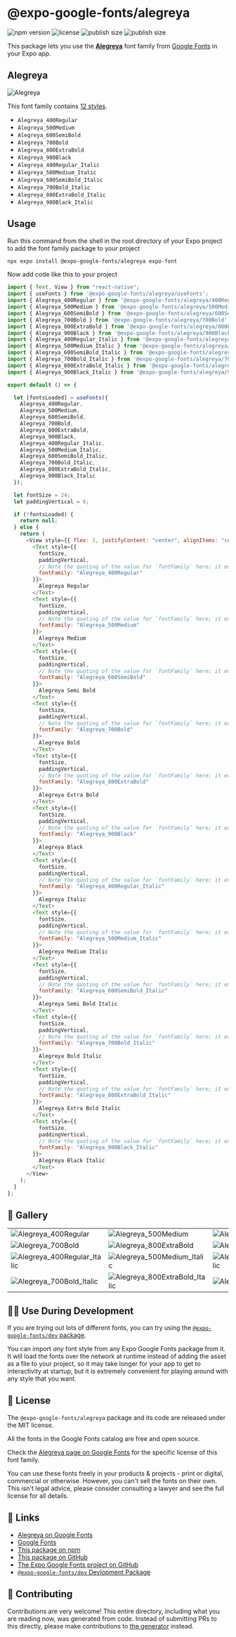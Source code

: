 # @expo-google-fonts/alegreya

![npm version](https://flat.badgen.net/npm/v/@expo-google-fonts/alegreya)
![license](https://flat.badgen.net/github/license/expo/google-fonts)
![publish size](https://flat.badgen.net/packagephobia/install/@expo-google-fonts/alegreya)
![publish size](https://flat.badgen.net/packagephobia/publish/@expo-google-fonts/alegreya)

This package lets you use the [**Alegreya**](https://fonts.google.com/specimen/Alegreya) font family from [Google Fonts](https://fonts.google.com/) in your Expo app.

## Alegreya

![Alegreya](./font-family.png)

This font family contains [12 styles](#-gallery).

- `Alegreya_400Regular`
- `Alegreya_500Medium`
- `Alegreya_600SemiBold`
- `Alegreya_700Bold`
- `Alegreya_800ExtraBold`
- `Alegreya_900Black`
- `Alegreya_400Regular_Italic`
- `Alegreya_500Medium_Italic`
- `Alegreya_600SemiBold_Italic`
- `Alegreya_700Bold_Italic`
- `Alegreya_800ExtraBold_Italic`
- `Alegreya_900Black_Italic`

## Usage

Run this command from the shell in the root directory of your Expo project to add the font family package to your project

```sh
npx expo install @expo-google-fonts/alegreya expo-font
```

Now add code like this to your project

```js
import { Text, View } from "react-native";
import { useFonts } from '@expo-google-fonts/alegreya/useFonts';
import { Alegreya_400Regular } from '@expo-google-fonts/alegreya/400Regular';
import { Alegreya_500Medium } from '@expo-google-fonts/alegreya/500Medium';
import { Alegreya_600SemiBold } from '@expo-google-fonts/alegreya/600SemiBold';
import { Alegreya_700Bold } from '@expo-google-fonts/alegreya/700Bold';
import { Alegreya_800ExtraBold } from '@expo-google-fonts/alegreya/800ExtraBold';
import { Alegreya_900Black } from '@expo-google-fonts/alegreya/900Black';
import { Alegreya_400Regular_Italic } from '@expo-google-fonts/alegreya/400Regular_Italic';
import { Alegreya_500Medium_Italic } from '@expo-google-fonts/alegreya/500Medium_Italic';
import { Alegreya_600SemiBold_Italic } from '@expo-google-fonts/alegreya/600SemiBold_Italic';
import { Alegreya_700Bold_Italic } from '@expo-google-fonts/alegreya/700Bold_Italic';
import { Alegreya_800ExtraBold_Italic } from '@expo-google-fonts/alegreya/800ExtraBold_Italic';
import { Alegreya_900Black_Italic } from '@expo-google-fonts/alegreya/900Black_Italic';

export default () => {

  let [fontsLoaded] = useFonts({
    Alegreya_400Regular, 
    Alegreya_500Medium, 
    Alegreya_600SemiBold, 
    Alegreya_700Bold, 
    Alegreya_800ExtraBold, 
    Alegreya_900Black, 
    Alegreya_400Regular_Italic, 
    Alegreya_500Medium_Italic, 
    Alegreya_600SemiBold_Italic, 
    Alegreya_700Bold_Italic, 
    Alegreya_800ExtraBold_Italic, 
    Alegreya_900Black_Italic
  });

  let fontSize = 24;
  let paddingVertical = 6;

  if (!fontsLoaded) {
    return null;
  } else {
    return (
      <View style={{ flex: 1, justifyContent: "center", alignItems: "center" }}>
        <Text style={{
          fontSize,
          paddingVertical,
          // Note the quoting of the value for `fontFamily` here; it expects a string!
          fontFamily: "Alegreya_400Regular"
        }}>
          Alegreya Regular
        </Text>
        <Text style={{
          fontSize,
          paddingVertical,
          // Note the quoting of the value for `fontFamily` here; it expects a string!
          fontFamily: "Alegreya_500Medium"
        }}>
          Alegreya Medium
        </Text>
        <Text style={{
          fontSize,
          paddingVertical,
          // Note the quoting of the value for `fontFamily` here; it expects a string!
          fontFamily: "Alegreya_600SemiBold"
        }}>
          Alegreya Semi Bold
        </Text>
        <Text style={{
          fontSize,
          paddingVertical,
          // Note the quoting of the value for `fontFamily` here; it expects a string!
          fontFamily: "Alegreya_700Bold"
        }}>
          Alegreya Bold
        </Text>
        <Text style={{
          fontSize,
          paddingVertical,
          // Note the quoting of the value for `fontFamily` here; it expects a string!
          fontFamily: "Alegreya_800ExtraBold"
        }}>
          Alegreya Extra Bold
        </Text>
        <Text style={{
          fontSize,
          paddingVertical,
          // Note the quoting of the value for `fontFamily` here; it expects a string!
          fontFamily: "Alegreya_900Black"
        }}>
          Alegreya Black
        </Text>
        <Text style={{
          fontSize,
          paddingVertical,
          // Note the quoting of the value for `fontFamily` here; it expects a string!
          fontFamily: "Alegreya_400Regular_Italic"
        }}>
          Alegreya Italic
        </Text>
        <Text style={{
          fontSize,
          paddingVertical,
          // Note the quoting of the value for `fontFamily` here; it expects a string!
          fontFamily: "Alegreya_500Medium_Italic"
        }}>
          Alegreya Medium Italic
        </Text>
        <Text style={{
          fontSize,
          paddingVertical,
          // Note the quoting of the value for `fontFamily` here; it expects a string!
          fontFamily: "Alegreya_600SemiBold_Italic"
        }}>
          Alegreya Semi Bold Italic
        </Text>
        <Text style={{
          fontSize,
          paddingVertical,
          // Note the quoting of the value for `fontFamily` here; it expects a string!
          fontFamily: "Alegreya_700Bold_Italic"
        }}>
          Alegreya Bold Italic
        </Text>
        <Text style={{
          fontSize,
          paddingVertical,
          // Note the quoting of the value for `fontFamily` here; it expects a string!
          fontFamily: "Alegreya_800ExtraBold_Italic"
        }}>
          Alegreya Extra Bold Italic
        </Text>
        <Text style={{
          fontSize,
          paddingVertical,
          // Note the quoting of the value for `fontFamily` here; it expects a string!
          fontFamily: "Alegreya_900Black_Italic"
        }}>
          Alegreya Black Italic
        </Text>
      </View>
    );
  }
};
```

## 🔡 Gallery


||||
|-|-|-|
|![Alegreya_400Regular](./400Regular/Alegreya_400Regular.ttf.png)|![Alegreya_500Medium](./500Medium/Alegreya_500Medium.ttf.png)|![Alegreya_600SemiBold](./600SemiBold/Alegreya_600SemiBold.ttf.png)||
|![Alegreya_700Bold](./700Bold/Alegreya_700Bold.ttf.png)|![Alegreya_800ExtraBold](./800ExtraBold/Alegreya_800ExtraBold.ttf.png)|![Alegreya_900Black](./900Black/Alegreya_900Black.ttf.png)||
|![Alegreya_400Regular_Italic](./400Regular_Italic/Alegreya_400Regular_Italic.ttf.png)|![Alegreya_500Medium_Italic](./500Medium_Italic/Alegreya_500Medium_Italic.ttf.png)|![Alegreya_600SemiBold_Italic](./600SemiBold_Italic/Alegreya_600SemiBold_Italic.ttf.png)||
|![Alegreya_700Bold_Italic](./700Bold_Italic/Alegreya_700Bold_Italic.ttf.png)|![Alegreya_800ExtraBold_Italic](./800ExtraBold_Italic/Alegreya_800ExtraBold_Italic.ttf.png)|![Alegreya_900Black_Italic](./900Black_Italic/Alegreya_900Black_Italic.ttf.png)||


## 👩‍💻 Use During Development

If you are trying out lots of different fonts, you can try using the [`@expo-google-fonts/dev` package](https://github.com/expo/google-fonts/tree/master/font-packages/dev#readme).

You can import _any_ font style from any Expo Google Fonts package from it. It will load the fonts over the network at runtime instead of adding the asset as a file to your project, so it may take longer for your app to get to interactivity at startup, but it is extremely convenient for playing around with any style that you want.


## 📖 License

The `@expo-google-fonts/alegreya` package and its code are released under the MIT license.

All the fonts in the Google Fonts catalog are free and open source.

Check the [Alegreya page on Google Fonts](https://fonts.google.com/specimen/Alegreya) for the specific license of this font family.

You can use these fonts freely in your products & projects - print or digital, commercial or otherwise. However, you can't sell the fonts on their own. This isn't legal advice, please consider consulting a lawyer and see the full license for all details.

## 🔗 Links

- [Alegreya on Google Fonts](https://fonts.google.com/specimen/Alegreya)
- [Google Fonts](https://fonts.google.com/)
- [This package on npm](https://www.npmjs.com/package/@expo-google-fonts/alegreya)
- [This package on GitHub](https://github.com/expo/google-fonts/tree/master/font-packages/alegreya)
- [The Expo Google Fonts project on GitHub](https://github.com/expo/google-fonts)
- [`@expo-google-fonts/dev` Devlopment Package](https://github.com/expo/google-fonts/tree/master/font-packages/dev)

## 🤝 Contributing

Contributions are very welcome! This entire directory, including what you are reading now, was generated from code. Instead of submitting PRs to this directly, please make contributions to [the generator](https://github.com/expo/google-fonts/tree/master/packages/generator) instead.
